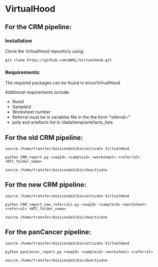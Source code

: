 # VirtualHood

## For the CRM pipeline:

### Installation

Clone the VirtualHood repository using:

```
git clone https://github.com/AWGL/VirtualHood.git
```

### Requirements:

The required packages can be found in envs/VirtualHood

Additional requirements include:

* Runid
* Sampleid
* Worksheet number
* Referral must be in variables file in the the form "referral=<referral>"
* poly and artefacts list in /data/temp/artefacts_lists


## For the old CRM  pipeline:


```
source /home/transfer/miniconda3/bin/activate VirtualHood

python CRM_report.py <seqId> <sampleid> <worksheet> <referral> <NTC_folder_name>

source /home/transfer/miniconda3/bin/deactivate
```


## For the new CRM  pipeline:


```
source /home/transfer/miniconda3/bin/activate VirtualHood

python CRM_report_new_referrals.py <seqId> <sampleid> <worksheet> <referral> <NTC_folder_name>

source /home/transfer/miniconda3/bin/deactivate
```



## For the panCancer pipeline:

```
source /home/transfer/miniconda3/bin/activate VirtualHood

python panCancer_report.py <seqId> <sampleid> <worksheet> <referral>

source /home/transfer/miniconda3/bin/deactivate
```

